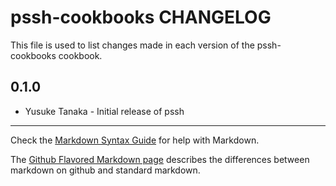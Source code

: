 pssh-cookbooks CHANGELOG
========================

This file is used to list changes made in each version of the pssh-cookbooks cookbook.

0.1.0
-----
- Yusuke Tanaka - Initial release of pssh

- - -
Check the [Markdown Syntax Guide](http://daringfireball.net/projects/markdown/syntax) for help with Markdown.

The [Github Flavored Markdown page](http://github.github.com/github-flavored-markdown/) describes the differences between markdown on github and standard markdown.
